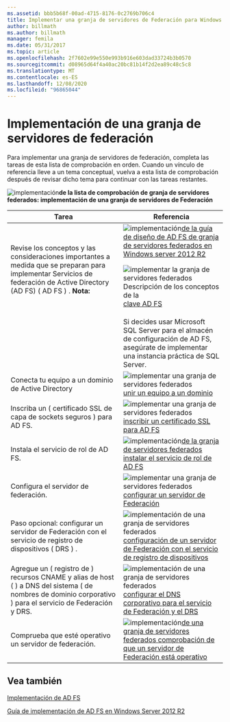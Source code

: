 ```yaml
---
ms.assetid: bbb5b68f-00ad-4715-8176-0c2769b706c4
title: Implementar una granja de servidores de Federación para Windows Server 2012 R2 AD FS
author: billmath
ms.author: billmath
manager: femila
ms.date: 05/31/2017
ms.topic: article
ms.openlocfilehash: 2f7602e99e550e993b916e603dad33724b3b0570
ms.sourcegitcommit: d08965d64f4a40ac20bc81b14f2d2ea89c48c5c8
ms.translationtype: MT
ms.contentlocale: es-ES
ms.lasthandoff: 12/08/2020
ms.locfileid: "96865044"
---
```

# <a name="deploying-a-federation-server-farm"></a>Implementación de una granja de servidores de federación

Para implementar una granja de servidores de federación, completa las tareas de esta lista de comprobación en orden. Cuando un vínculo de referencia lleve a un tema conceptual, vuelva a esta lista de comprobación después de revisar dicho tema para continuar con las tareas restantes.

![implementación](media/2b05dce3-938f-4168-9b8f-1f4398cbdb9b.gif)**de la lista de comprobación de granja de servidores federados: implementación de una granja de servidores de Federación**

|Tarea|Referencia|
|--------|-------------|
|Revise los conceptos y las consideraciones importantes a medida que se preparan para implementar Servicios de federación de Active Directory (AD FS) \( AD FS \) . **Nota:**|![implementación](media/faa393df-4856-4431-9eda-4f4e5be72a90.gif)[de la guía de diseño de AD FS de granja de servidores federados en Windows server 2012 R2](../../ad-fs/design/AD-FS-Design-Guide-in-Windows-Server-2012-R2.md)<p>![implementar la granja de servidores federados Descripción de los conceptos de la](media/faa393df-4856-4431-9eda-4f4e5be72a90.gif)[clave AD FS](../../ad-fs/technical-reference/Understanding-Key-AD-FS-Concepts.md)|
||Si decides usar Microsoft SQL Server para el almacén de configuración de AD FS, asegúrate de implementar una instancia práctica de SQL Server.|[SQL Server](/sql/sql-server/) **ADVERTENCIA:** en Windows Server 2012 R2, si desea crear una granja de AD FS y usar SQL Server para almacenar los datos de configuración, puede usar SQL Server 2008 y versiones más recientes, incluido SQL Server 2012.|
|Conecta tu equipo a un dominio de Active Directory|![implementar una granja de servidores federados](media/faa393df-4856-4431-9eda-4f4e5be72a90.gif)[unir un equipo a un dominio](Join-a-Computer-to-a-Domain.md)|
|Inscriba un \( certificado SSL de capa de sockets seguros \) para AD FS.|![implementar una granja de servidores federados](media/bc6cea1a-1c6c-4124-8c8f-1df5adfe8c88.gif)[inscribir un certificado SSL para AD FS](Enroll-an-SSL-Certificate-for-AD-FS.md)|
|Instala el servicio de rol de AD FS.|![implementación](media/bc6cea1a-1c6c-4124-8c8f-1df5adfe8c88.gif)[de la granja de servidores federados instalar el servicio de rol de AD FS](Install-the-AD-FS-Role-Service.md)|
|Configura el servidor de federación.|![implementar una granja de servidores federados](media/bc6cea1a-1c6c-4124-8c8f-1df5adfe8c88.gif)[configurar un servidor de Federación](Configure-a-Federation-Server.md)|
|Paso opcional: configurar un servidor de Federación con el servicio de registro de dispositivos \( DRS \) .|![implementación de una granja de servidores federados](media/faa393df-4856-4431-9eda-4f4e5be72a90.gif)[configuración de un servidor de Federación con el servicio de registro de dispositivos](Configure-a-federation-server-with-Device-Registration-Service.md)|
|Agregue un \( registro de \) recursos CNAME y alias de host \( \) a DNS del sistema \( de nombres de dominio corporativo \) para el servicio de Federación y DRS.|![implementación de una granja de servidores federados](media/faa393df-4856-4431-9eda-4f4e5be72a90.gif)[configurar el DNS corporativo para el servicio de Federación y el DRS](Configure-Corporate-DNS-for-the-Federation-Service-and-DRS.md)|
|Comprueba que esté operativo un servidor de federación.|![implementación](media/faa393df-4856-4431-9eda-4f4e5be72a90.gif)[de una granja de servidores federados comprobación de que un servidor de Federación está operativo](Verify-That-a-Federation-Server-Is-Operational.md)|


## <a name="see-also"></a>Vea también
[Implementación de AD FS](../../ad-fs/AD-FS-Deployment.md)

[Guía de implementación de AD FS en Windows Server 2012 R2](../../ad-fs/deployment/Windows-Server-2012-R2-AD-FS-Deployment-Guide.md)


